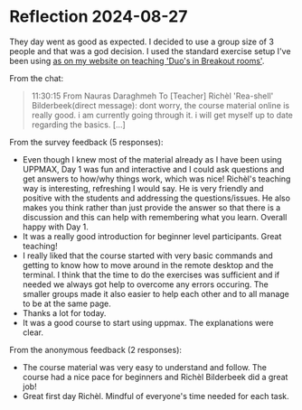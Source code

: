 # Reflection 2024-08-27

They day went as good as expected.
I decided to use a group size of 3 people and that was
a god decision. I used the standard exercise setup I've
been using
[as on my website on teaching 'Duo's in Breakout rooms'](https://github.com/richelbilderbeek/teaching/blob/master/exercise_procedures/duos_in_breakout_rooms.md).




From the chat:

> 11:30:15 From Nauras Daraghmeh To [Teacher] Richèl 'Rea-shell' Bilderbeek(direct message):
>	dont worry, the course material online is really good. i am currently going through it. i will get myself up to date regarding the basics. [...]

From the survey feedback (5 responses):

- Even though I knew most of the material already as I have been using UPPMAX, Day 1 was fun and interactive and I could ask questions and get answers to how/why things work, which was nice! Richèl's teaching way is interesting, refreshing I would say. He is very friendly and positive with the students and addressing the questions/issues. He also makes you think rather than just provide the answer so that there is a discussion and this can help with remembering what you learn. Overall happy with Day 1.
- It was a really good introduction for beginner level participants. Great teaching!
- I really liked that the course started with very basic commands and getting to know how to move around in the remote desktop and the terminal. I think that the time to do the exercises was sufficient and if needed we always got help to overcome any errors occuring. The smaller groups made it also easier to help each other and to all manage to be at the same page. 
- Thanks a lot for today.
- It was a good course to start using uppmax. The explanations were clear.

From the anonymous feedback (2 responses):

- The course material was very easy to understand and follow. The course had a nice pace for beginners and Richèl Bilderbeek did a great job!
- Great first day Richèl. Mindful of everyone's time needed for each task. 
